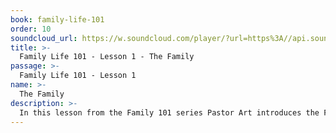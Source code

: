 ```yaml
---
book: family-life-101
order: 10
soundcloud_url: https://w.soundcloud.com/player/?url=https%3A//api.soundcloud.com/tracks/
title: >-
  Family Life 101 - Lesson 1 - The Family
passage: >-
  Family Life 101 - Lesson 1
name: >-
  The Family
description: >-
  In this lesson from the Family 101 series Pastor Art introduces the Family 101 series and teaches on the unity, diversity and interdependence of the family.
---
```



